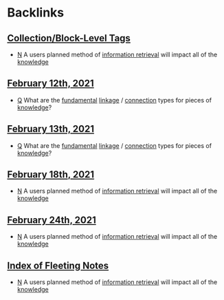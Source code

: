 
# Backlinks
## [Collection/Block-Level Tags](<Collection/Block-Level Tags.md>)
- [N](<N.md>) A users planned method of [information retrieval](<information retrieval.md>) will impact all of the [knowledge](<knowledge.md>)

## [February 12th, 2021](<February 12th, 2021.md>)
- [Q](<Q.md>) What are the [fundamental](<fundamental.md>) [linkage](<linkage.md>) / [connection](<connection.md>) types for pieces of [knowledge](<knowledge.md>)?

## [February 13th, 2021](<February 13th, 2021.md>)
- [Q](<Q.md>) What are the [fundamental](<fundamental.md>) [linkage](<linkage.md>) / [connection](<connection.md>) types for pieces of [knowledge](<knowledge.md>)?

## [February 18th, 2021](<February 18th, 2021.md>)
- [N](<N.md>) A users planned method of [information retrieval](<information retrieval.md>) will impact all of the [knowledge](<knowledge.md>)

## [February 24th, 2021](<February 24th, 2021.md>)
- [N](<N.md>) A users planned method of [information retrieval](<information retrieval.md>) will impact all of the [knowledge](<knowledge.md>)

## [Index of Fleeting Notes](<Index of Fleeting Notes.md>)
- [N](<N.md>) A users planned method of [information retrieval](<information retrieval.md>) will impact all of the [knowledge](<knowledge.md>)

